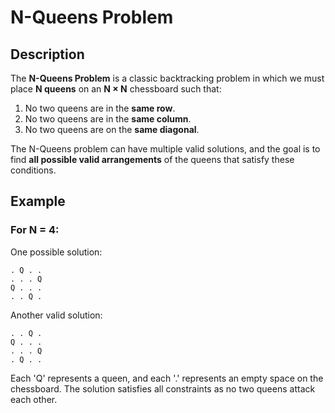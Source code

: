 # N-Queens Problem

## Description

The **N-Queens Problem** is a classic backtracking problem in which we must place **N queens** on an **N × N** chessboard such that:

1. No two queens are in the **same row**.
2. No two queens are in the **same column**.
3. No two queens are on the **same diagonal**.

The N-Queens problem can have multiple valid solutions, and the goal is to find **all possible valid arrangements** of the queens that satisfy these conditions.

## Example

### For **N = 4**:

One possible solution:

```
. Q . . 
. . . Q
Q . . .
. . Q .

```

Another valid solution:

```
. . Q .
Q . . . 
. . . Q 
. Q . .

```

Each 'Q' represents a queen, and each '.' represents an empty space on the chessboard. The solution satisfies all constraints as no two queens attack each other.
